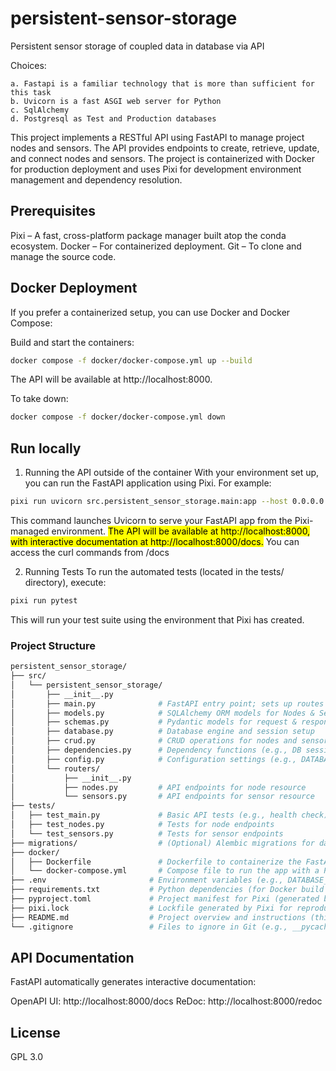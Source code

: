 # persistent-sensor-storage
Persistent sensor storage of coupled data in database via API

Choices:

    a. Fastapi is a familiar technology that is more than sufficient for this task
    b. Uvicorn is a fast ASGI web server for Python
    c. SqlAlchemy
    d. Postgresql as Test and Production databases

This project implements a RESTful API using FastAPI to manage project nodes and sensors. The API provides endpoints to create, retrieve, update, and connect nodes and sensors. The project is containerized with Docker for production deployment and uses Pixi for development environment management and dependency resolution.



## Prerequisites
Pixi – A fast, cross-platform package manager built atop the conda ecosystem.
Docker – For containerized deployment.
Git – To clone and manage the source code.

## Docker Deployment
If you prefer a containerized setup, you can use Docker and Docker Compose:

Build and start the containers:

```bash
docker compose -f docker/docker-compose.yml up --build
```
The API will be available at http://localhost:8000.

To take down:
```bash
docker compose -f docker/docker-compose.yml down
```

## Run locally
1. Running the API outside of the container
With your environment set up, you can run the FastAPI application using Pixi. For example:

```bash
pixi run uvicorn src.persistent_sensor_storage.main:app --host 0.0.0.0 --port 8000
```
This command launches Uvicorn to serve your FastAPI app from the Pixi-managed environment. <mark> The API will be available at http://localhost:8000, with interactive documentation at http://localhost:8000/docs.</mark> You can access the curl commands from /docs

2. Running Tests
To run the automated tests (located in the tests/ directory), execute:

```bash
pixi run pytest
```
This will run your test suite using the environment that Pixi has created.


### Project Structure
```bash
persistent_sensor_storage/
├── src/
│   └── persistent_sensor_storage/
│       ├── __init__.py
│       ├── main.py              # FastAPI entry point; sets up routes and creates tables
│       ├── models.py            # SQLAlchemy ORM models for Nodes & Sensors
│       ├── schemas.py           # Pydantic models for request & response validation
│       ├── database.py          # Database engine and session setup
│       ├── crud.py              # CRUD operations for nodes and sensors
│       ├── dependencies.py      # Dependency functions (e.g., DB session)
│       ├── config.py            # Configuration settings (e.g., DATABASE_URL)
│       └── routers/
│           ├── __init__.py
│           ├── nodes.py         # API endpoints for node resource
│           └── sensors.py       # API endpoints for sensor resource
├── tests/
│   ├── test_main.py             # Basic API tests (e.g., health check)
│   ├── test_nodes.py            # Tests for node endpoints
│   └── test_sensors.py          # Tests for sensor endpoints
├── migrations/                  # (Optional) Alembic migrations for database schema changes
├── docker/
│   ├── Dockerfile               # Dockerfile to containerize the FastAPI app
│   └── docker-compose.yml       # Compose file to run the app with a PostgreSQL container
├── .env                       # Environment variables (e.g., DATABASE_URL)
├── requirements.txt           # Python dependencies (for Docker build and manual setup)
├── pyproject.toml             # Project manifest for Pixi (generated by `pixi init`)
├── pixi.lock                  # Lockfile generated by Pixi for reproducible environments
├── README.md                  # Project overview and instructions (this file)
└── .gitignore                 # Files to ignore in Git (e.g., __pycache__, .env, pixi.lock)
```
## API Documentation
FastAPI automatically generates interactive documentation:

OpenAPI UI: http://localhost:8000/docs
ReDoc: http://localhost:8000/redoc


## License
GPL 3.0
